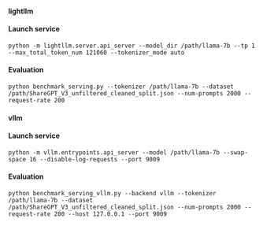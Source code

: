 #### lightllm 

#### Launch service

~~~shell
python -m lightllm.server.api_server --model_dir /path/llama-7b --tp 1 --max_total_token_num 121060 --tokenizer_mode auto
~~~

#### Evaluation

~~~shell
python benchmark_serving.py --tokenizer /path/llama-7b --dataset /path/ShareGPT_V3_unfiltered_cleaned_split.json --num-prompts 2000 --request-rate 200
~~~

#### vllm 

#### Launch service
~~~shell
python -m vllm.entrypoints.api_server --model /path/llama-7b --swap-space 16 --disable-log-requests --port 9009
~~~

#### Evaluation

~~~shell
python benchmark_serving_vllm.py --backend vllm --tokenizer /path/llama-7b --dataset /path/ShareGPT_V3_unfiltered_cleaned_split.json --num-prompts 2000 --request-rate 200 --host 127.0.0.1 --port 9009
~~~